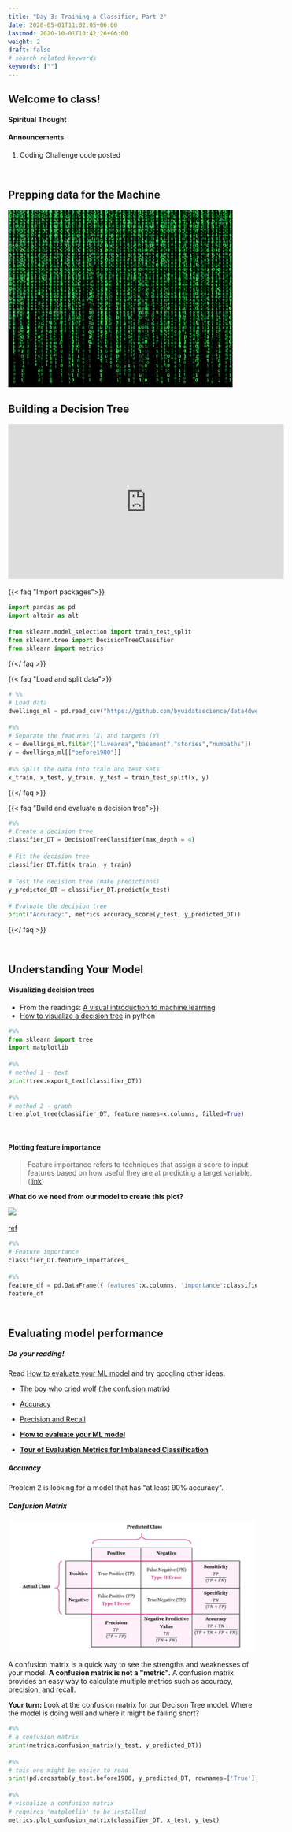 ```yaml
---
title: "Day 3: Training a Classifier, Part 2"
date: 2020-05-01T11:02:05+06:00
lastmod: 2020-10-01T10:42:26+06:00
weight: 2
draft: false
# search related keywords
keywords: [""]
---
```


## Welcome to class!

#### Spiritual Thought

#### Announcements
1. Coding Challenge code posted


<br>

## Prepping data for the Machine

![alt text](Matrix_green.jpg)

## Building a Decision Tree

<iframe width="560" height="315" src="https://www.youtube.com/embed/ZVR2Way4nwQ" title="YouTube video player" frameborder="0" allow="accelerometer; autoplay; clipboard-write; encrypted-media; gyroscope; picture-in-picture" allowfullscreen></iframe>

{{< faq "Import packages">}}

```python
import pandas as pd
import altair as alt

from sklearn.model_selection import train_test_split
from sklearn.tree import DecisionTreeClassifier
from sklearn import metrics
```

{{</ faq >}}

{{< faq "Load and split data">}}

```python
# %%
# Load data
dwellings_ml = pd.read_csv("https://github.com/byuidatascience/data4dwellings/raw/master/data-raw/dwellings_ml/dwellings_ml.csv")

#%%
# Separate the features (X) and targets (Y)
x = dwellings_ml.filter(["livearea","basement","stories","numbaths"])
y = dwellings_ml[["before1980"]]

#%% Split the data into train and test sets
x_train, x_test, y_train, y_test = train_test_split(x, y)
```
{{</ faq >}}

{{< faq "Build and evaluate a decision tree">}}

```python
#%%
# Create a decision tree
classifier_DT = DecisionTreeClassifier(max_depth = 4)

# Fit the decision tree
classifier_DT.fit(x_train, y_train)

# Test the decision tree (make predictions)
y_predicted_DT = classifier_DT.predict(x_test)

# Evaluate the decision tree
print("Accuracy:", metrics.accuracy_score(y_test, y_predicted_DT))
```

{{</ faq >}}

<br>

## Understanding Your Model

#### Visualizing decision trees

- From the readings: [A visual introduction to machine learning](http://www.r2d3.us/visual-intro-to-machine-learning-part-1/)
- [How to visualize a decision tree](https://mljar.com/blog/visualize-decision-tree/) in python

```python
#%%
from sklearn import tree
import matplotlib

#%% 
# method 1 - text
print(tree.export_text(classifier_DT))

#%% 
# method 2 - graph
tree.plot_tree(classifier_DT, feature_names=x.columns, filled=True)
```

<br>

#### Plotting feature importance

> Feature importance refers to techniques that assign a score to input features based on how useful they are at predicting a target variable. ([link](https://machinelearningmastery.com/calculate-feature-importance-with-python/#:~:text=Feature%20importance%20refers%20to%20techniques,at%20predicting%20a%20target%20variable.))

__What do we need from our model to create this plot?__

![](https://scikit-learn.org/dev/_images/sphx_glr_plot_permutation_importance_001.png)

[ref](https://scikit-learn.org/dev/auto_examples/inspection/plot_permutation_importance.html)

```python
#%% 
# Feature importance
classifier_DT.feature_importances_

#%%
feature_df = pd.DataFrame({'features':x.columns, 'importance':classifier_DT.feature_importances_})
feature_df
```

<br>


## Evaluating model performance

##### Do your reading!

Read [How to evaluate your ML model](https://ranvir.xyz/blog/how-to-evaluate-your-machine-learning-model-like-a-pro-metrics/) and try googling other ideas.

- [The boy who cried wolf (the confusion matrix)](https://developers.google.com/machine-learning/crash-course/classification/true-false-positive-negative)
- [Accuracy](https://developers.google.com/machine-learning/crash-course/classification/accuracy)
- [Precision and Recall](https://developers.google.com/machine-learning/crash-course/classification/precision-and-recall)

- __[How to evaluate your ML model](https://ranvir.xyz/blog/how-to-evaluate-your-machine-learning-model-like-a-pro-metrics/)__
- __[Tour of Evaluation Metrics for Imbalanced Classification](https://machinelearningmastery.com/tour-of-evaluation-metrics-for-imbalanced-classification/)__


##### Accuracy

Problem 2 is looking for a model that has "at least 90% accuracy". 

##### Confusion Matrix

![alt text](confusion_matrix.png)


A confusion matrix is a quick way to see the strengths and weaknesses of your model. __A confusion matrix is not a "metric".__ A confusion matrix provides an easy way to calculate multiple metrics such as accuracy, precision, and recall.

**Your turn:** Look at the confusion matrix for our Decison Tree model. Where the model is doing well and where it might be falling short?

```python
#%%
# a confusion matrix
print(metrics.confusion_matrix(y_test, y_predicted_DT))

#%%
# this one might be easier to read
print(pd.crosstab(y_test.before1980, y_predicted_DT, rownames=['True'], colnames=['Predicted'], margins=True))

#%%
# visualize a confusion matrix
# requires 'matplotlib' to be installed
metrics.plot_confusion_matrix(classifier_DT, x_test, y_test)
```


